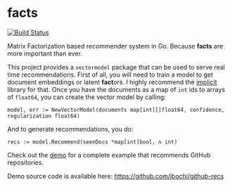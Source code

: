 # facts

[![Build Status](https://travis-ci.org/jbochi/facts.svg?branch=master)](https://travis-ci.org/jbochi/facts)

Matrix Factorization based recommender system in Go. Because **facts** are more important than ever.

This project provides a `vectormodel` package that can be used to serve real time recommendations. First of all, you will need to train a model to get document embeddings or latent **fact**ors. I highly recommend the [implicit](https://github.com/benfred/implicit) library for that. Once you have the documents as a map of `int` ids to arrays of `float64`, you can create the vector model by calling:

`model, err := NewVectorModel(documents map[int][]float64, confidence, regularization float64)`

And to generate recommendations, you do:

`recs := model.Recommend(seenDocs *map[int]bool, n int)`


Check out the [demo](https://github-recs.appspot.com/) for a complete example that recommends GitHub repositories.

Demo source code is available here: https://github.com/jbochi/github-recs
